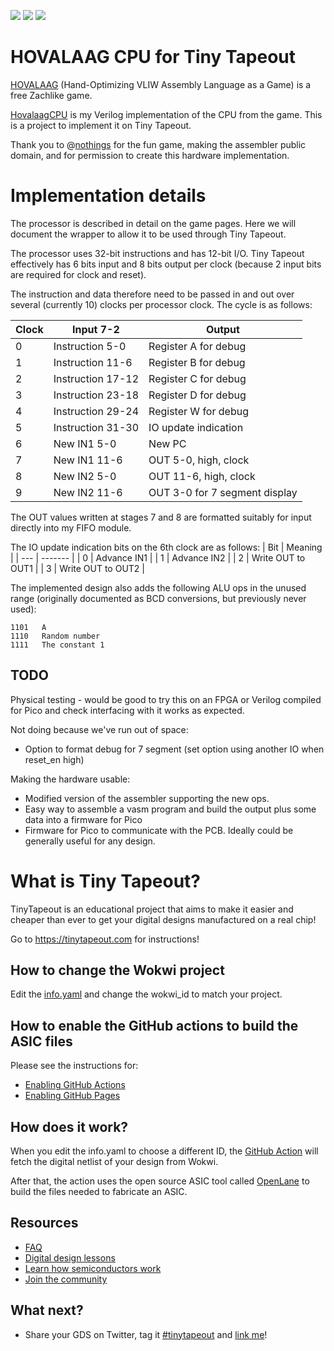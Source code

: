 ![](../../workflows/gds/badge.svg) ![](../../workflows/docs/badge.svg) ![](../../workflows/test/badge.svg)

# HOVALAAG CPU for Tiny Tapeout

[HOVALAAG](http://silverspaceship.com/hovalaag/) (Hand-Optimizing VLIW Assembly Language as a Game) is a free Zachlike game.

[HovalaagCPU](https://github.com/MichaelBell/HovalaagCPU) is my Verilog implementation of the CPU from the game. This is a project to implement it on Tiny Tapeout.

Thank you to @[nothings](https://twitter.com/nothings) for the fun game, making the assembler public domain, and for permission to create this hardware implementation.

# Implementation details

The processor is described in detail on the game pages.  Here we will document the wrapper to allow it to be used through Tiny Tapeout.

The processor uses 32-bit instructions and has 12-bit I/O.  Tiny Tapeout effectively has 6 bits input and 8 bits output per clock (because 2 input bits are required for clock and reset).

The instruction and data therefore need to be passed in and out over several (currently 10) clocks per processor clock.  The cycle is as follows:

| Clock | Input 7-2 | Output |
| ----- | ----- | ------ |
| 0     | Instruction 5-0 | Register A for debug |
| 1     | Instruction 11-6 | Register B for debug |
| 2     | Instruction 17-12 | Register C for debug |
| 3     | Instruction 23-18 | Register D for debug |
| 4     | Instruction 29-24 | Register W for debug |
| 5     | Instruction 31-30 | IO update indication |
| 6     | New IN1 5-0       | New PC |
| 7     | New IN1 11-6      | OUT 5-0, high, clock |
| 8     | New IN2 5-0       | OUT 11-6, high, clock |
| 9     | New IN2 11-6      | OUT 3-0 for 7 segment display |

The OUT values written at stages 7 and 8 are formatted suitably for input directly into my FIFO module.

The IO update indication bits on the 6th clock are as follows:
| Bit | Meaning |
| --- | ------- |
| 0   | Advance IN1 |
| 1   | Advance IN2 |
| 2   | Write OUT to OUT1 |
| 3   | Write OUT to OUT2 |

The implemented design also adds the following ALU ops in the unused range (originally documented as BCD conversions, but previously never used):
```
1101   A
1110   Random number
1111   The constant 1
```

## TODO

Physical testing - would be good to try this on an FPGA or Verilog compiled for Pico and check interfacing with it works as expected.

Not doing because we've run out of space:
- Option to format debug for 7 segment (set option using another IO when reset\_en high)

Making the hardware usable:
- Modified version of the assembler supporting the new ops.
- Easy way to assemble a vasm program and build the output plus some data into a firmware for Pico
- Firmware for Pico to communicate with the PCB.  Ideally could be generally useful for any design.

# What is Tiny Tapeout?

TinyTapeout is an educational project that aims to make it easier and cheaper than ever to get your digital designs manufactured on a real chip!

Go to https://tinytapeout.com for instructions!

## How to change the Wokwi project

Edit the [info.yaml](info.yaml) and change the wokwi_id to match your project.

## How to enable the GitHub actions to build the ASIC files

Please see the instructions for:

* [Enabling GitHub Actions](https://tinytapeout.com/faq/#when-i-commit-my-change-the-gds-action-isnt-running)
* [Enabling GitHub Pages](https://tinytapeout.com/faq/#my-github-action-is-failing-on-the-pages-part)

## How does it work?

When you edit the info.yaml to choose a different ID, the [GitHub Action](.github/workflows/gds.yaml) will fetch the digital netlist of your design from Wokwi.

After that, the action uses the open source ASIC tool called [OpenLane](https://www.zerotoasiccourse.com/terminology/openlane/) to build the files needed to fabricate an ASIC.

## Resources

* [FAQ](https://tinytapeout.com/faq/)
* [Digital design lessons](https://tinytapeout.com/digital_design/)
* [Learn how semiconductors work](https://tinytapeout.com/siliwiz/)
* [Join the community](https://discord.gg/rPK2nSjxy8)

## What next?

* Share your GDS on Twitter, tag it [#tinytapeout](https://twitter.com/hashtag/tinytapeout?src=hashtag_click) and [link me](https://twitter.com/matthewvenn)!
